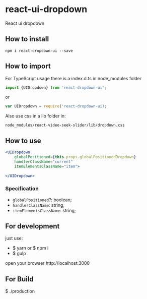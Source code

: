 # react-ui-dropdown

React ui dropdown

## How to install
```
npm i react-dropdown-ui --save
```

## How to import
For TypeScript usage there is a index.d.ts in node_modules folder
```typescript
import {UIDropdown} from 'react-dropdown-ui';
```

or

```javascript
var UIDropdown = require('react-dropdown-ui);
```

Also use css in a lib folder in: 

```
node_modules/react-video-seek-slider/lib/dropdown.css
```

## How to use
```jsx harmony
<UIDropdown 
    globalPositioned={this.props.globalPositionedDropdown} 
    handlerClassName="current"
    itemElementsClassName="item">
                
</UIDropdown>
```

### Specification

* `globalPositioned`?: boolean;
* `handlerClassName`: string;
* `itemElementsClassName`: string;



## For development
just use:

+ $ yarn or $ npm i
+ $ gulp

open your browser http://localhost:3000

## For Build

$ ./production
